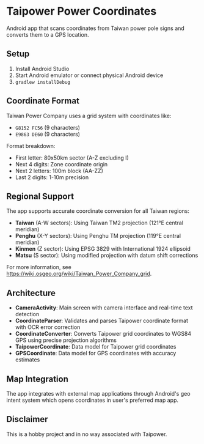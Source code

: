 # Taipower Power Coordinates

Android app that scans coordinates from Taiwan power pole signs and converts them to a GPS location.

## Setup

1. Install Android Studio
2. Start Android emulator or connect physical Android device
3. `gradlew installDebug`

## Coordinate Format

Taiwan Power Company uses a grid system with coordinates like:
- `G8152 FC56` (9 characters)
- `E9863 DE60` (9 characters)

Format breakdown:
- First letter: 80x50km sector (A-Z excluding I)
- Next 4 digits: Zone coordinate origin
- Next 2 letters: 100m block (AA-ZZ)
- Last 2 digits: 1-10m precision

## Regional Support

The app supports accurate coordinate conversion for all Taiwan regions:
- **Taiwan** (A-W sectors): Using Taiwan TM2 projection (121°E central meridian)
- **Penghu** (X-Y sectors): Using Penghu TM projection (119°E central meridian)
- **Kinmen** (Z sector): Using EPSG 3829 with International 1924 ellipsoid
- **Matsu** (S sector): Using modified projection with datum shift corrections

For more information, see https://wiki.osgeo.org/wiki/Taiwan_Power_Company_grid.

## Architecture

- **CameraActivity**: Main screen with camera interface and real-time text detection
- **CoordinateParser**: Validates and parses Taipower coordinate format with OCR error correction
- **CoordinateConverter**: Converts Taipower grid coordinates to WGS84 GPS using precise projection algorithms
- **TaipowerCoordinate**: Data model for Taipower grid coordinates
- **GPSCoordinate**: Data model for GPS coordinates with accuracy estimates

## Map Integration

The app integrates with external map applications through Android's geo intent system which opens coordinates in user's preferred map app.

## Disclaimer

This is a hobby project and in no way associated with Taipower.
